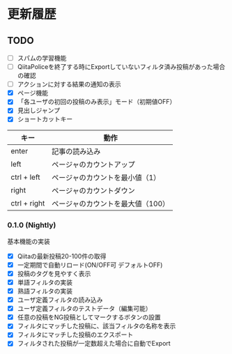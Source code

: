 # 更新履歴

## TODO
- [ ] スパムの学習機能
- [ ] QiitaPoliceを終了する時にExportしていないフィルタ済み投稿があった場合の確認
- [ ] アクションに対する結果の通知の表示
- [x] ページ機能
- [x] 「各ユーザの初回の投稿のみ表示」モード（初期値OFF）
- [x] 見出しジャンプ
- [x] ショートカットキー

|キー |動作 |
|-|-|
|enter |記事の読み込み|
|left |ページャのカウントアップ |
|ctrl + left |ページャのカウントを最小値（1）|
|right |ページャのカウントダウン |
|ctrl + right |ページャのカウントを最大値（100） |



### 0.1.0 (Nightly)
基本機能の実装
- [x] Qiitaの最新投稿20-100件の取得
- [x] 一定期間で自動リロード(ON/OFF可 デフォルトOFF)
- [x] 投稿のタグを見やすく表示
- [x] 単語フィルタの実装
- [x] 熟語フィルタの実装
- [x] ユーザ定義フィルタの読み込み
- [x] ユーザ定義フィルタのテストデータ（編集可能）
- [x] 任意の投稿をNG投稿としてマークするボタンの設置
- [x] フィルタにマッチした投稿に、該当フィルタの名称を表示
- [x] フィルタにマッチした投稿のエクスポート
- [x] フィルタされた投稿が一定数超えた場合に自動でExport
